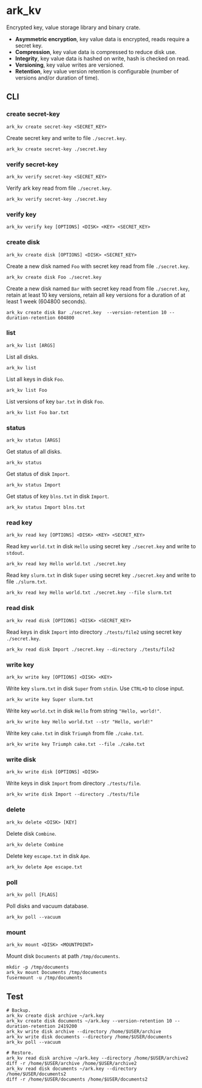 # ark_kv

Encrypted key, value storage library and binary crate.

-   **Asymmetric encryption**, key value data is encrypted, reads require a secret key.
-   **Compression**, key value data is compressed to reduce disk use.
-   **Integrity**, key value data is hashed on write, hash is checked on read.
-   **Versioning**, key value writes are versioned.
-   **Retention**, key value version retention is configurable (number of versions and/or duration of time).

## CLI

### create secret-key

```shell
ark_kv create secret-key <SECRET_KEY>
```

Create secret key and write to file `./secret.key`.

```shell
ark_kv create secret-key ./secret.key
```

### verify secret-key

```shell
ark_kv verify secret-key <SECRET_KEY>
```

Verify ark key read from file `./secret.key`.

```shell
ark_kv verify secret-key ./secret.key
```

### verify key

```shell
ark_kv verify key [OPTIONS] <DISK> <KEY> <SECRET_KEY>
```

### create disk

```shell
ark_kv create disk [OPTIONS] <DISK> <SECRET_KEY>
```

Create a new disk named `Foo` with secret key read from file `./secret.key`.

```shell
ark_kv create disk Foo ./secret.key
```

Create a new disk named `Bar` with secret key read from file `./secret.key`, retain at least 10 key versions, retain all key versions for a duration of at least 1 week (604800 seconds).

```shell
ark_kv create disk Bar ./secret.key  --version-retention 10 --duration-retention 604800
```

### list

```shell
ark_kv list [ARGS]
```

List all disks.

```shell
ark_kv list
```

List all keys in disk `Foo`.

```shell
ark_kv list Foo
```

List versions of key `bar.txt` in disk `Foo`.

```shell
ark_kv list Foo bar.txt
```

### status

```shell
ark_kv status [ARGS]
```

Get status of all disks.

```shell
ark_kv status
```

Get status of disk `Import`.

```shell
ark_kv status Import
```

Get status of key `blns.txt` in disk `Import`.

```shell
ark_kv status Import blns.txt
```

### read key

```shell
ark_kv read key [OPTIONS] <DISK> <KEY> <SECRET_KEY>
```

Read key `world.txt` in disk `Hello` using secret key `./secret.key` and write to `stdout`.

```shell
ark_kv read key Hello world.txt ./secret.key
```

Read key `slurm.txt` in disk `Super` using secret key `./secret.key` and write to file `./slurm.txt`.

```shell
ark_kv read key Hello world.txt ./secret.key --file slurm.txt
```

### read disk

```shell
ark_kv read disk [OPTIONS] <DISK> <SECRET_KEY>
```

Read keys in disk `Import` into directory `./tests/file2` using secret key `./secret.key`.

```shell
ark_kv read disk Import ./secret.key --directory ./tests/file2
```

### write key

```shell
ark_kv write key [OPTIONS] <DISK> <KEY>
```

Write key `slurm.txt` in disk `Super` from `stdin`. Use `CTRL+D` to close input.

```shell
ark_kv write key Super slurm.txt
```

Write key `world.txt` in disk `Hello` from string `"Hello, world!"`.

```shell
ark_kv write key Hello world.txt --str "Hello, world!"
```

Write key `cake.txt` in disk `Triumph` from file `./cake.txt`.

```shell
ark_kv write key Triumph cake.txt --file ./cake.txt
```

### write disk

```shell
ark_kv write disk [OPTIONS] <DISK>
```

Write keys in disk `Import` from directory `./tests/file`.

```shell
ark_kv write disk Import --directory ./tests/file
```

### delete

```shell
ark_kv delete <DISK> [KEY]
```

Delete disk `Combine`.

```shell
ark_kv delete Combine
```

Delete key `escape.txt` in disk `Ape`.

```shell
ark_kv delete Ape escape.txt
```

### poll

```shell
ark_kv poll [FLAGS]
```

Poll disks and vacuum database.

```shell
ark_kv poll --vacuum
```

### mount

```shell
ark_kv mount <DISK> <MOUNTPOINT>
```

Mount disk `Documents` at path `/tmp/documents`.

```shell
mkdir -p /tmp/documents
ark_kv mount Documents /tmp/documents
fusermount -u /tmp/documents
```

## Test

```shell
# Backup.
ark_kv create disk archive ~/ark.key
ark_kv create disk documents ~/ark.key --version-retention 10 --duration-retention 2419200
ark_kv write disk archive --directory /home/$USER/archive
ark_kv write disk documents --directory /home/$USER/documents
ark_kv poll --vacuum

# Restore.
ark_kv read disk archive ~/ark.key --directory /home/$USER/archive2
diff -r /home/$USER/archive /home/$USER/archive2
ark_kv read disk documents ~/ark.key --directory /home/$USER/documents2
diff -r /home/$USER/documents /home/$USER/documents2
```
